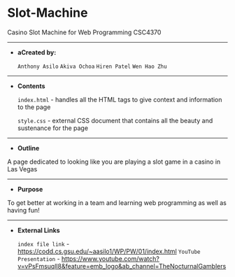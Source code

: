 # Slot-Machine

Casino Slot Machine for Web Programming CSC4370

---

- **aCreated by:**

  `Anthony Asilo`
  `Akiva Ochoa`
  `Hiren Patel`
  `Wen Hao Zhu`

---

- **Contents**

  `index.html` - handles all the HTML tags to give context and information to the page

  `style.css` - external CSS document that contains all the beauty and sustenance for the page

---

- **Outline**

A page dedicated to looking like you are playing a slot game in a casino in Las Vegas

---

- **Purpose**

To get better at working in a team and learning web programming as well as having fun!

---

- **External Links**

  `index file link` - https://codd.cs.gsu.edu/~aasilo1/WP/PW/01/index.html
  `YouTube Presentation` - https://www.youtube.com/watch?v=vPsFmsuqll8&feature=emb_logo&ab_channel=TheNocturnalGamblers
